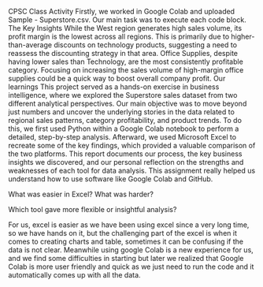 CPSC Class Activity
Firstly, we worked in Google Colab and uploaded Sample - Superstore.csv. Our main task was to execute each code block.
The Key Insights
While the West region generates high sales volume, its profit margin is the lowest across all regions. This is primarily due to higher-than-average discounts on technology products, suggesting a need to reassess the discounting strategy in that area. 
Office Supplies, despite having lower sales than Technology, are the most consistently profitable category. Focusing on increasing the sales volume of high-margin office supplies could be a quick way to boost overall company profit.
Our learnings
This project served as a hands-on exercise in business intelligence, where we explored the Superstore sales dataset from two different analytical perspectives. Our main objective was to move beyond just numbers and uncover the underlying stories in the data related to regional sales patterns, category profitability, and product trends. To do this, we first used Python within a Google Colab notebook to perform a detailed, step-by-step analysis. Afterward, we used Microsoft Excel to recreate some of the key findings, which provided a valuable comparison of the two platforms. This report documents our process, the key business insights we discovered, and our personal reflection on the strengths and weaknesses of each tool for data analysis. This assignment really helped us understand how to use software like Google Colab and GitHub.


What was easier in Excel? What was harder?


Which tool gave more flexible or insightful analysis?


 
For us, excel is easier as we have been using excel since a very long time, so we have hands on it, but the challenging part of the excel is when it comes to creating charts and table, sometimes it can be confusing if the data is not clear. Meanwhile using google Colab is a new experience for us, and we find some difficulties in starting but later we realized that Google Colab is more user friendly and quick as we just need to run the code and it automatically comes up with all the data.
 
